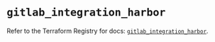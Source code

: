 # `gitlab_integration_harbor`

Refer to the Terraform Registry for docs: [`gitlab_integration_harbor`](https://registry.terraform.io/providers/gitlabhq/gitlab/17.11.0/docs/resources/integration_harbor).
